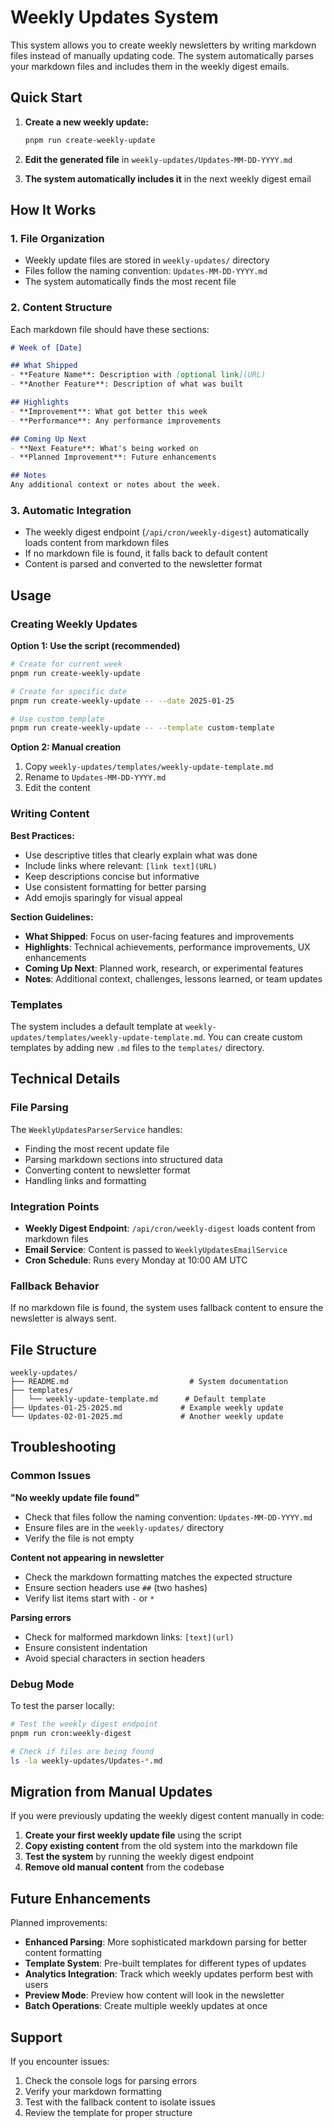# Weekly Updates System

This system allows you to create weekly newsletters by writing markdown files instead of manually updating code. The system automatically parses your markdown files and includes them in the weekly digest emails.

## Quick Start

1. **Create a new weekly update:**

   ```bash
   pnpm run create-weekly-update
   ```

2. **Edit the generated file** in `weekly-updates/Updates-MM-DD-YYYY.md`

3. **The system automatically includes it** in the next weekly digest email

## How It Works

### 1. File Organization

- Weekly update files are stored in `weekly-updates/` directory
- Files follow the naming convention: `Updates-MM-DD-YYYY.md`
- The system automatically finds the most recent file

### 2. Content Structure

Each markdown file should have these sections:

```markdown
# Week of [Date]

## What Shipped
- **Feature Name**: Description with [optional link](URL)
- **Another Feature**: Description of what was built

## Highlights  
- **Improvement**: What got better this week
- **Performance**: Any performance improvements

## Coming Up Next
- **Next Feature**: What's being worked on
- **Planned Improvement**: Future enhancements

## Notes
Any additional context or notes about the week.
```

### 3. Automatic Integration

- The weekly digest endpoint (`/api/cron/weekly-digest`) automatically loads content from markdown files
- If no markdown file is found, it falls back to default content
- Content is parsed and converted to the newsletter format

## Usage

### Creating Weekly Updates

**Option 1: Use the script (recommended)**

```bash
# Create for current week
pnpm run create-weekly-update

# Create for specific date
pnpm run create-weekly-update -- --date 2025-01-25

# Use custom template
pnpm run create-weekly-update -- --template custom-template
```

**Option 2: Manual creation**

1. Copy `weekly-updates/templates/weekly-update-template.md`
2. Rename to `Updates-MM-DD-YYYY.md`
3. Edit the content

### Writing Content

**Best Practices:**

- Use descriptive titles that clearly explain what was done
- Include links where relevant: `[link text](URL)`
- Keep descriptions concise but informative
- Use consistent formatting for better parsing
- Add emojis sparingly for visual appeal

**Section Guidelines:**

- **What Shipped**: Focus on user-facing features and improvements
- **Highlights**: Technical achievements, performance improvements, UX enhancements  
- **Coming Up Next**: Planned work, research, or experimental features
- **Notes**: Additional context, challenges, lessons learned, or team updates

### Templates

The system includes a default template at `weekly-updates/templates/weekly-update-template.md`. You can create custom templates by adding new `.md` files to the `templates/` directory.

## Technical Details

### File Parsing

The `WeeklyUpdatesParserService` handles:

- Finding the most recent update file
- Parsing markdown sections into structured data
- Converting content to newsletter format
- Handling links and formatting

### Integration Points

- **Weekly Digest Endpoint**: `/api/cron/weekly-digest` loads content from markdown files
- **Email Service**: Content is passed to `WeeklyUpdatesEmailService`
- **Cron Schedule**: Runs every Monday at 10:00 AM UTC

### Fallback Behavior

If no markdown file is found, the system uses fallback content to ensure the newsletter is always sent.

## File Structure

```
weekly-updates/
├── README.md                           # System documentation
├── templates/
│   └── weekly-update-template.md      # Default template
├── Updates-01-25-2025.md             # Example weekly update
└── Updates-02-01-2025.md             # Another weekly update
```

## Troubleshooting

### Common Issues

**"No weekly update file found"**

- Check that files follow the naming convention: `Updates-MM-DD-YYYY.md`
- Ensure files are in the `weekly-updates/` directory
- Verify the file is not empty

**Content not appearing in newsletter**

- Check the markdown formatting matches the expected structure
- Ensure section headers use `##` (two hashes)
- Verify list items start with `-` or `*`

**Parsing errors**

- Check for malformed markdown links: `[text](url)`
- Ensure consistent indentation
- Avoid special characters in section headers

### Debug Mode

To test the parser locally:

```bash
# Test the weekly digest endpoint
pnpm run cron:weekly-digest

# Check if files are being found
ls -la weekly-updates/Updates-*.md
```

## Migration from Manual Updates

If you were previously updating the weekly digest content manually in code:

1. **Create your first weekly update file** using the script
2. **Copy existing content** from the old system into the markdown file
3. **Test the system** by running the weekly digest endpoint
4. **Remove old manual content** from the codebase

## Future Enhancements

Planned improvements:

- **Enhanced Parsing**: More sophisticated markdown parsing for better content formatting
- **Template System**: Pre-built templates for different types of updates
- **Analytics Integration**: Track which weekly updates perform best with users
- **Preview Mode**: Preview how content will look in the newsletter
- **Batch Operations**: Create multiple weekly updates at once

## Support

If you encounter issues:

1. Check the console logs for parsing errors
2. Verify your markdown formatting
3. Test with the fallback content to isolate issues
4. Review the template for proper structure
